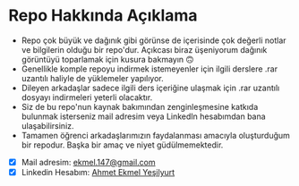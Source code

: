 # Repo Hakkında Açıklama
- Repo çok büyük ve dağınık gibi görünse de içerisinde çok değerli notlar ve bilgilerin olduğu bir repo'dur. Açıkcası biraz üşeniyorum dağınık görüntüyü toparlamak için kusura bakmayın :upside_down_face:
- Genellikle komple repoyu indirmek istemeyenler için ilgili derslere .rar uzantılı haliyle de yüklemeler yapılıyor.
- Dileyen arkadaşlar sadece ilgili ders içeriğine ulaşmak için .rar uzantılı dosyayı indirmeleri yeterli olacaktır.
- Siz de bu repo'nun kaynak bakımından zenginleşmesine katkıda bulunmak isterseniz mail adresim veya LinkedIn hesabımdan bana ulaşabilirsiniz.
- Tamamen öğrenci arkadaşlarımızın faydalanması amacıyla oluşturduğum bir repodur. Başka bir amaç ve niyet güdülmemektedir.

- [x] Mail adresim: ekmel.147@gmail.com
- [x] Linkedin Hesabım: [Ahmet Ekmel Yeşilyurt](https://www.linkedin.com/in/ahmetekmell/)
